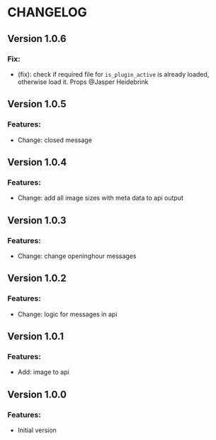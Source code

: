 # CHANGELOG

## Version 1.0.6
### Fix:
* (fix): check if required file for ```is_plugin_active``` is already loaded, otherwise load it. Props @Jasper Heidebrink

## Version 1.0.5
### Features:
* Change: closed message

## Version 1.0.4
### Features:
* Change: add all image sizes with meta data to api output

## Version 1.0.3
### Features:
* Change: change openinghour messages

## Version 1.0.2
### Features:
* Change: logic for messages in api

## Version 1.0.1
### Features:
* Add: image to api

## Version 1.0.0
### Features:
* Initial version
